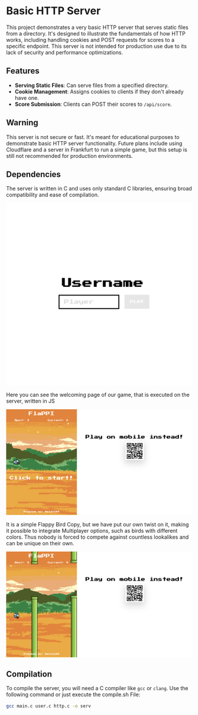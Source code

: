 # Basic HTTP Server

This project demonstrates a very basic HTTP server that serves static files from a directory. It's designed to illustrate the fundamentals of how HTTP works, including handling cookies and POST requests for scores to a specific endpoint. This server is not intended for production use due to its lack of security and performance optimizations.

## Features

- **Serving Static Files**: Can serve files from a specified directory.
- **Cookie Management**: Assigns cookies to clients if they don't already have one.
- **Score Submission**: Clients can POST their scores to `/api/score`.

## Warning

This server is not secure or fast. It's meant for educational purposes to demonstrate basic HTTP server functionality. Future plans include using Cloudflare and a server in Frankfurt to run a simple game, but this setup is still not recommended for production environments.

## Dependencies

The server is written in C and uses only standard C libraries, ensuring broad compatibility and ease of compilation.

![Screenshot](images/screenshot1.png)

Here you can see the welcoming page of our game, that is executed on the server, written in JS

![Screenshot](images/screenshot2.png)

It is a simple Flappy Bird Copy, but we have put our own twist on it, making it possible to integrate Multiplayer options, such as birds with different colors.
Thus nobody is forced to compete against countless lookalikes and can be unique on their own.

![Screenshot](images/screenshot3.png)


## Compilation

To compile the server, you will need a C compiler like `gcc` or `clang`. Use the following command or just execute the compile.sh File:

```bash
gcc main.c user.c http.c -o serv

